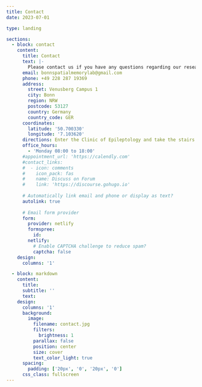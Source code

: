 ```yaml
---
title: Contact
date: 2023-07-01

type: landing

sections:
  - block: contact
    content:
      title: Contact
      text: |-
        Please contact us if you have any questions regarding our research or open positions!
      email: bonnspatialmemorylab@gmail.com
      phone: +49 228 287 19369
      address:
        street: Venusberg Campus 1
        city: Bonn
        region: NRW
        postcode: 53127
        country: Germany
        country_code: GER
      coordinates:
        latitude: '50.700330'
        longitude: '7.103620'
      directions: Enter the Clinic of Epileptology and take the stairs to the second floor
      office_hours:
        - 'Monday 08:00 to 18:00'
      #appointment_url: 'https://calendly.com'
      #contact_links:
      #  - icon: comments
      #    icon_pack: fas
      #    name: Discuss on Forum
      #    link: 'https://discourse.gohugo.io'
    
      # Automatically link email and phone or display as text?
      autolink: true
    
      # Email form provider
      form:
        provider: netlify
        formspree:
          id:
        netlify:
          # Enable CAPTCHA challenge to reduce spam?
          captcha: false
    design:
      columns: '1'

  - block: markdown
    content:
      title:
      subtitle: ''
      text:
    design:
      columns: '1'
      background:
        image: 
          filename: contact.jpg
          filters:
            brightness: 1
          parallax: false
          position: center
          size: cover
          text_color_light: true
      spacing:
        padding: ['20px', '0', '20px', '0']
      css_class: fullscreen
---
```

